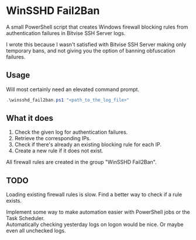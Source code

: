# WinSSHD Fail2Ban

A small PowerShell script that creates Windows firewall blocking rules from authentication failures in Bitvise SSH Server logs.

I wrote this because I wasn't satisfied with Bitvise SSH Server making only temporary bans, and not giving you the option of banning obfuscation failures.

## Usage

Will most certainly need an elevated command prompt.

```powershell
.\winsshd_fail2ban.ps1 "<path_to_the_log_file>"
```

## What it does

1. Check the given log for authentication failures.
2. Retrieve the corresponding IPs.
3. Check if there's already an existing blocking rule for each IP.
4. Create a new rule if it does not exist.

All firewall rules are created in the group "WinSSHD Fail2Ban".

## TODO

Loading existing firewall rules is slow. Find a better way to check if a rule exists.

Implement some way to make automation easier with PowerShell jobs or the Task Scheduler.  
Automatically checking yesterday logs on logon would be nice. Or maybe even all unchecked logs.
